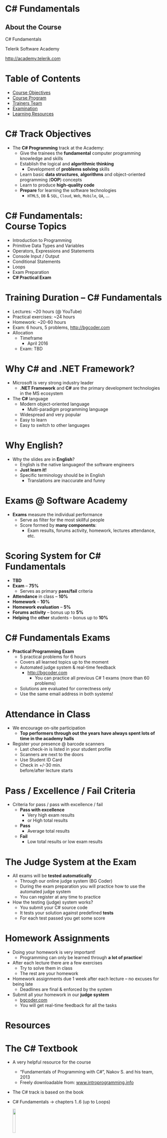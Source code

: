 <!-- section start -->

<!-- attr: { class:'slide-title', showInPresentation: true, hasScriptWrapper: true} -->
# C# Fundamentals
## About the Course

<div class="signature">
	<p class="signature-course">C# Fundamentals</p>
	<p class="signature-initiative">Telerik Software Academy</p>
	<a href="http://academy.telerik.com" class="signature-link">http://academy.telerik.com</a>
</div>


<!-- <img class="slide-image" showInPresentation="true" src="imgs/pic00.png" style="top:11%; left:10%; width:20.28%; z-index:-1" />-->
<!-- <img class="slide-image" showInPresentation="true" src="imgs/pic03.png" style="top:40%; left:30.79%; width:13.05%; z-index:-1" /> -->
<!-- <img class="slide-image" showInPresentation="true" src="imgs/pic04.png" style="bottom:10%; left:57.08%; width:46.91%; z-index:-1;  border-radius: 15px" /> -->
<!-- <img class="slide-image" showInPresentation="true" src="imgs/pic05.png" style="bottom:10%; left:60.86%; width:39.78%; z-index:-1; border-radius: 15px" /> -->


<!-- section start -->
<!-- attr: { showInPresentation: true, hasScriptWrapper: true} -->
# Table of Contents

- [Course Objectives](#/objectives)
- [Course Program](#/topics)
- [Trainers Team]()
- [Examination](#/examination)
- [Learning Resources](#/resources)

<!-- <img class="slide-image" showInPresentation="true" src="imgs/pic07.png" style="bottom:10%; right:5%; width:23.35%;" /> -->
<!-- <img class="slide-image" showInPresentation="true" src="imgs/pic08.png" style="top:12.34%; left:51.46%; width:45%; border-radius: 15px" /> -->
<!-- <img class="slide-image" showInPresentation="true" src="imgs/pic09.png" style="bottom:10%; left:5%; width:60%; border-radius: 15px; box-shadow: -3px 3px 3px #cf3" /> -->


<!-- section start -->
<!-- attr: { class:'slide-section', showInPresentation: true, hasScriptWrapper: true} -->
<!-- # C# Programming: Objectives & Program
## Topics to be covered -->

<!-- <img class="slide-image" showInPresentation="true" src="imgs/pic10.png" style="top:40%; left:87%; width:15%; z-index:-1" /> -->
<!-- <img class="slide-image" showInPresentation="true" src="imgs/pic11.png" style="top:56%; left:1%; width:24.74%; border-radius: 15px;" /> -->
<!-- <img class="slide-image" showInPresentation="true" src="imgs/pic12.png" style="top:6.60%; left:87.22%; width:14.46%; border-radius: 15px;" /> -->


<!-- attr: { id: 'objectives', showInPresentation: true } -->
# <a id="objectives"></a>C# Track Objectives
- The **C# Programming** track at the Academy:
  - Give the trainees the **fundamental** computer programming knowledge and skills
  - Establish the logical and **algorithmic thinking**
    - Development of **problems solving** skills
  - Learn basic **data structures**, **algorithms** and object-oriented programming (**OOP**) concepts
  - Learn to produce **high-quality code**
  - **Prepare** for learning the software technologies
    - `HTML5`, `DB` & `SQL`, `Cloud`, `Web`, `Mobile`, `QA`, …


<!-- attr: { id: 'topics', showInPresentation: true, hasScriptWrapper: true} -->
# <a id="topics"></a>C# Fundamentals:<br/>Course Topics

- Introduction to Programming
- Primitive Data Types and Variables
- Operators, Expressions and Statements
- Console Input / Output
- Conditional Statements
- Loops
- Exam Preparation
- **C# Practical Exam**

<!-- <img class="slide-image" showInPresentation="true" src="imgs/pic14.png" style="top:56%; left:55%; width:40%; border-radius: 15px" /> -->

<!-- section start -->
<!-- attr: { class:'slide-section', showInPresentation: true, hasScriptWrapper: true} -->
<!-- # C# Programming Course – More Details

## Duration, Languages, Technologies -->
<!-- <img class="slide-image" showInPresentation="true" src="imgs/pic24.png" style="top:70%; left:11.23%; width:25%; z-index:-1" /> -->
<!-- <img class="slide-image" showInPresentation="true" src="imgs/pic25.png" style="top:70%; left:65.50%; width:20%; z-index:-1" /> -->


<!-- attr: { showInPresentation: true, hasScriptWrapper: true} -->
# Training Duration – C# Fundamentals

- Lectures: ~20 hours (@ YouTube)
- Practical exercises: ~24 hours
- Homework: ~20-60 hours
- Exam: 6 hours, 5 problems, http://bgcoder.com
- Allocation
  - Timeframe
    - April 2016
  - Exam: TBD

<!-- <img class="slide-image" showInPresentation="true" src="imgs/pic27.png" style="top:57%; left:40%; width:40%; border-radius: 15px" /> -->


<!-- attr: { showInPresentation: true, hasScriptWrapper: true} -->
# Why C# and .NET Framework?

- Microsoft is very strong   industry leader
  - **.NET Framework** and **C#** are the primary development technologies in the MS ecosystem
- The **C#** language
  - Modern object-oriented language
    - Multi-paradigm programming language
  - Widespread and very popular
  - Easy to learn
  - Easy to switch to other languages


<!-- attr: { showInPresentation: true, hasScriptWrapper: true} -->
# Why English?

- Why the slides are in **English**?
  - English is the native languageof the software engineers
  - **Just learn it!**
  - Specific terminology should be in English
    - Translations are inaccurate and funny

<!-- <img class="slide-image" showInPresentation="true" src="imgs/pic29.png" style="top:60%; left:10%; width:30.85%; z-index:-1" /> -->
<!-- <img class="slide-image" showInPresentation="true" src="imgs/pic30.png" style="top:60%; left:58%; width:23.80%; z-index:-1" /> -->

<!-- section start -->
<!-- attr: { class:'slide-section', showInPresentation: true, hasScriptWrapper: true} -->
<!-- # C# Fundamentals Exams
## Examination Criteria -->

<!-- <img class="slide-image" showInPresentation="true" src="imgs/pic31.png" style="top:54%; left:58.07%; width:37%; border-radius: 15px;" /> -->
<!-- <img class="slide-image" showInPresentation="true" src="imgs/pic32.png" style="top:54%; left:6.55%; width:37%; border-radius: 15px;" /> -->


<!-- attr: { id:'examination', showInPresentation: true, hasScriptWrapper: true} -->
# <a id="examination"></a>Exams @ Software Academy

- **Exams** measure the individual performance
  - Serve as filter for the most skillful people
  - Score formed by **many components**:
    - Exam results, forums activity, homework, lectures attendance, etc.

<!-- <img class="slide-image" showInPresentation="true" src="imgs/pic34.png" style="top:50%; left:7.49%; width:40.55%; border-radius: 15px" /> -->
<!-- <img class="slide-image" showInPresentation="true" src="imgs/pic35.png" style="top:50%; left:57.17%; width:44.57%; border-radius: 15px" /> -->


<!-- attr: { showInPresentation: true, hasScriptWrapper: true} -->
# Scoring System for C# Fundamentals

-	**TBD**
- **Exam** – **75%**
     - Serves as primary **pass/fail** criteria
- **Attendance** in class – **10%**
- **Homework** – **10%**
- **Homework evaluation** – **5%**
- **Forums** **activity** – bonus up to **5%**
- **Helping** the **other** students – bonus up to **10%**

<!-- <img class="slide-image" showInPresentation="true" src="imgs/pic36.png" style="top:25%; left:75%; width:22.11%; border-radius: 15px" /> -->


<!-- attr: { showInPresentation: true} -->
# C# Fundamentals Exams

- **Practical Programming Exam**
  - 5 practical problems for 6 hours
  - Covers all learned topics up to the moment
  - Automated judge system & real-time feedback
    - http://bgcoder.com
      - You can practice all previous C# 1 exams (more than 60 problems)
  - Solutions are evaluated for correctness only
  - Use the same email address in both systems!


<!-- attr: { showInPresentation: true, hasScriptWrapper: true} -->
# Attendance in Class

- We encourage on-site participation
  - **Top performers through out the years have always spent lots of time in the academy halls**
- Register your presence @ barcode scanners
  - Last check-in is listed in your student profile
  - Scanners are next to the doors
  - Use Student ID Card
  - Check in +/-30 min. <br />before/after lecture starts

<!-- <img class="slide-image" showInPresentation="true" src="imgs/pic37.png" style="top:59%; left:55%; width:45%; border-radius: 5px" /> -->


<!-- attr: { showInPresentation: true, hasScriptWrapper: true} -->
# Pass / Excellence / Fail Criteria
- Criteria for pass / pass with excellence / fail
	- **Pass with excellence**
	  - Very high exam results
	  - or High total results
	- **Pass**
		- Average total results
	- **Fail**
		- Low total results or low exam results

<!-- <img class="slide-image" showInPresentation="true" src="imgs/pic38.png" style="top:41%; left:67%; width:14.10%; z-index:-1" /> -->
<!-- <img class="slide-image" showInPresentation="true" src="imgs/pic39.png" style="top:16%; left:51%; width:23.36%; z-index:-1" /> -->
<!-- <img class="slide-image" showInPresentation="true" src="imgs/pic40.png" style="top:57%; left:79%; width:13.22%; z-index:-1" /> -->


<!-- attr: { showInPresentation: true} -->
# The Judge System at the Exam

- All exams will be **tested automatically**
  - Through our online judge system (BG Coder)
  - During the exam preparation you will practice how to use the automated judge system
  - You can register at any time to practice
- How the testing (judge) system works?
  - You submit your C# source code
  - It tests your solution against predefined **tests**
  - For each test passed you get some score


<!-- attr: { showInPresentation: true, style: 'font-size: 40px'} -->
# Homework Assignments

- Doing your homework is very important!
  - Programming can only be learned through **a lot of practice**!
- After each lecture there are a few exercises
  - Try to solve them in class
  - The rest are your homework
- Homework assignments due 1 week after each lecture – no excuses for being late
  - Deadlines are final & enforced by the system
- Submit all your homework in our **judge system**
  - [bgcoder.com](http://bgcoder.com)
  - You will get real-time feedback for all the tasks



<!-- section start -->

<!-- attr: { id: 'resources', class: 'slide-section', showInPresentation: true, hasScriptWrapper: true} -->
# <a id="resources"></a>Resources
<!-- ## What We Need in Addition to this Course Content? -->

<!-- <img class="slide-image" showInPresentation="true" src="imgs/pic41.png" style="top:43.09%; left:7.49%; width:45.33%; z-index:-1" /> -->
<!-- <img class="slide-image" showInPresentation="true" src="imgs/pic42.png" style="top:43.14%; left:83.62%; width:19.94%; z-index:-1" /> -->
<!-- <img class="slide-image" showInPresentation="true" src="imgs/pic43.png" style="top:7.42%; left:33.06%; width:19.61%; z-index:-1" /> -->
<!-- <img class="slide-image" showInPresentation="true" src="imgs/pic44.png" style="top:4.19%; left:58.09%; width:16.09%; z-index:-1" /> -->
<!-- <img class="slide-image" showInPresentation="true" src="imgs/pic45.png" style="top:3.53%; left:75.48%; width:14.10%; z-index:-1" /> -->
<!-- <img class="slide-image" showInPresentation="true" src="imgs/pic46.png" style="top:5.73%; left:94.27%; width:12.78%; z-index:-1" /> -->
<!-- <img class="slide-image" showInPresentation="true" src="imgs/pic47.png" style="top:45.84%; left:58.90%; width:20.06%; z-index:-1" /> -->
<!-- <img class="slide-image" showInPresentation="true" src="imgs/pic48.png" style="top:11.92%; left:9.79%; width:19.86%; z-index:-1" /> -->

<!-- attr: { showInPresentation: true, hasScriptWrapper: true} -->
# The C# Textbook

- A very helpful resource for the course
  - “Fundamentals of Programming with C#”, Nakov S. and his team, 2013
  - Freely downloadable from: www.introprogramming.info
- The C# track is based on the book
- C# Fundamentals &rarr; chapters 1..6 (up to Loops)

	<img class="slide-image" showInPresentation="true" src="imgs/pic49.png" style="top:29%; left:79%; width:14%" />

<!-- attr: { showInPresentation: true, hasScriptWrapper: true} -->
<!-- # Telerik IntegratedLearning System (TILS) -->
- The Telerik Integrated Learning System (TILS)
  - www.telerikacademy.com
  - Important resource for all students
  - Homework submissions
  - Reports about your results
  - Presence cards (barcodes)
  - Calendar, team work, forum
  - Etc.


<!-- attr: { showInPresentation: true, hasScriptWrapper: true} -->
# Course Web Site & Forums

- Telerik Academy Forums
  - Discuss the course exercises with your colleagues
  - Find solutions for the exercises
  - Share source code / discuss ideas
- The C# Fundamentals official web site:
- [Forum thread](http://telerikacademy.com/Forum/Category/18/csharp-part-1)
- [Course site](http://telerikacademy.com/Courses/Courses/Details/323)

<!-- <img class="slide-image" showInPresentation="true" src="imgs/pic51.png" style="top:53%; left:64%; width:16.54%; z-index:-1" /> -->


<!-- attr: { showInPresentation: true, hasScriptWrapper: true} -->
# Required Software

- Software needed for this course:
  - Microsoft Windows (XP / Win7 / Win8, Win10)
  - Microsoft **Visual Studio2015** or Visual Studio Community 2015 (free version of  VS 2015)
    - Visual Studio 2012, 2013 is also OK
    - Other IDEs (e.g. Visual Studio Code, MonoDevelop, Xamarin Studio) are OK, too
  - .NET Framework 4.5 (included in Visual Studio)


<!-- attr: { showInPresentation: true, hasScriptWrapper: true} -->
# Free Trainings @ Telerik Academy

- Fundamentals of C# ProgrammingTrack of Courses
    - [csharpfundamentals.telerik.com](csharpfundamentals.telerik.com)
  - Telerik Software Academy
    - [academy.telerik.com](http://academy.telerik.com)
  - Telerik Academy @ Facebook
    - [facebook.com/TelerikAcademy](http://facebook.com/TelerikAcademy)
  - Telerik Academy Learning System
    - [telerikacademy.com](http://telerikacademy.com)

<img class="slide-image" showInPresentation="true" src="imgs/pic54.png" style="top:58.18%; left:90.52%; width:16.97%; z-index:-1" />
<img class="slide-image" showInPresentation="true" src="imgs/pic55.png" style="top:34.35%; left:68.14%; width:36.30%; z-index:-1" />

<!-- <img class="slide-image" showInPresentation="true" src="imgs/pic56.png" style="top:48.92%; left:75.91%; width:10.85%; z-index:-1" /> -->
